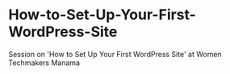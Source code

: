 # How-to-Set-Up-Your-First-WordPress-Site
Session on 'How to Set Up Your First WordPress Site' at Women Techmakers Manama
